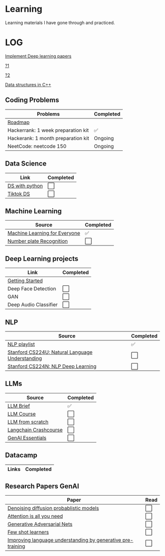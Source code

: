 # Learning
Learning materials I have gone through and practiced.

# LOG

[Implement Deep learning papers](https://youtu.be/GJJc1t0rtSU?si=O4GeJM8GDsN8ku5C)

[?1](https://youtu.be/hGCECK02cOQ?si=fk6sm8_QtWPMm111)

[?2](https://youtu.be/O096wOHdldM?si=woP91kRrEMKqpAsD)

[Data structures in C++](https://youtu.be/B31LgI4Y4DQ?si=0RaDDxsZ7LeKHDEN)

## Coding Problems
| Problems  | Completed |
| ------------- | ------------- |
| [Roadmap](https://neetcode.io/roadmap) |  |
| Hackerrank: 1 week preparation kit  | ✅  |
| Hackerank: 1 month preparation kit  | Ongoing  |
| NeetCode: neetcode 150 | Ongoing |

## Data Science
| Link | Completed |
| ---------- | ---------- |
| [DS with python](https://youtu.be/yGN28LY5VuA?si=EmVd54eHMgvT639-) | ⬜ |
| [Tiktok DS](https://youtu.be/E6B3uWF-V7w?si=zNCWVV6fai5ZFjQk) | ⬜ |

## Machine Learning
| Source | Completed |
| ---------- | ---------- |
| [Machine Learning for Everyone](https://youtu.be/i_LwzRVP7bg?si=ENFeXXCNNljRw3jp) | ✅ |
| [Number plate Recognition](https://youtu.be/0-4p_QgrdbE?si=83xCusgKGTBIbhKP) | ⬜ |

## Deep Learning projects
| Link | Completed |
| ---------- | ---------- |
| [Getting Started](https://youtu.be/19LQRx78QVU?si=hLkvdUtmAQBjN4RY) |  |
| Deep Face Detection | ⬜ |
| GAN | ⬜ |
| Deep Audio Classifier | ⬜ |

## NLP
| Source | Completed |
| ---------- | ---------- |
| [NLP playlist](https://youtube.com/playlist?list=PLeo1K3hjS3uuvuAXhYjV2lMEShq2UYSwX&si=cMMp5l7nEdXXR3xJ) | ✅ |
| [Stanford CS224U: Natural Language Understanding](https://www.youtube.com/playlist?list=PLoROMvodv4rObpMCir6rNNUlFAn56Js20) | ⬜ |
| [Stanford CS224N: NLP Deep Learning](https://youtube.com/playlist?list=PLoROMvodv4rOhcuXMZkNm7j3fVwBBY42z&si=hFr4J-Qa_bvVvtU-) | ⬜ |

## LLMs
| Source | Completed |
| ---------- | ---------- |
| [LLM Brief](https://youtu.be/LPZh9BOjkQs?si=i8pwiLwj_U_UdhHh) | ✅ |
| [LLM Course](https://youtu.be/F53Tt_vNLdg?si=Arxq-dHRUTMiRsVT) | ⬜ |
| [LLM from scratch](https://youtu.be/UU1WVnMk4E8?si=FWbskg3uAVqRZkui) | ⬜ |
| [Langchain Crashcourse](https://youtu.be/MlK6SIjcjE8?si=yMZXQki4TiOqwuHE) | ⬜ |
| [GenAI Essentials](https://youtu.be/nJ25yl34Uqw?si=MCWSFaGMH2ehoie3) | ⬜ |

## Datacamp
| Links | Completed |
| ---------- | ---------- |

## Research Papers GenAI
| Paper | Read |
| ---------- | ---------- |
| [Denoising diffusion probablistic models](https://proceedings.neurips.cc/paper/2020/file/4c5bcfec8584af0d967f1ab10179ca4b-Paper.pdf) | ⬜ |
| [Attention is all you need](https://papers.neurips.cc/paper/7181-attention-is-all-you-need.pdf) | ⬜ |
| [Generative Adversarial Nets](http://papers.neurips.cc/paper/5423-generative-adversarial-nets.pdf) | ⬜ |
| [Few shot learners](https://papers.nips.cc/paper_files/paper/2020/file/1457c0d6bfcb4967418bfb8ac142f64a-Paper.pdf) | ⬜ |
| [Improving language understanding by generative pre-training](https://cdn.openai.com/research-covers/language-unsupervised/language_understanding_paper.pdf) | ⬜ |
